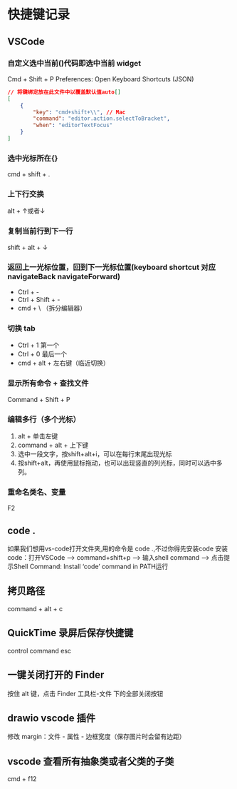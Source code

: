 # 快捷键记录
## VSCode
### 自定义选中当前()代码即选中当前 widget
Cmd + Shift + P
Preferences: Open Keyboard Shortcuts (JSON)
```json
// 将键绑定放在此文件中以覆盖默认值auto[]
[
    {
        "key": "cmd+shift+\\", // Mac
        "command": "editor.action.selectToBracket",
        "when": "editorTextFocus"
    }
]
```
### 选中光标所在{}
cmd + shift + .
### 上下行交换
alt + ↑或者↓
### 复制当前行到下一行
shift + alt + ↓
### 返回上一光标位置，回到下一光标位置(keyboard shortcut 对应 navigateBack navigateForward)
* Ctrl + -
* Ctrl + Shift + -
* cmd + \ （拆分编辑器）
### 切换 tab
* Ctrl + 1 第一个
* Ctrl + 0 最后一个
* cmd + alt + 左右键（临近切换）

### 显示所有命令 + 查找文件
Command + Shift + P

### 编辑多行（多个光标）
1. alt + 单击左键
2. command + alt + 上下键
3. 选中一段文字，按shift+alt+i，可以在每行末尾出现光标
4. 按shift+alt，再使用鼠标拖动，也可以出现竖直的列光标，同时可以选中多列。

### 重命名类名、变量
F2

## code .
如果我们想用vs-code打开文件夹,用的命令是 code .,不过你得先安装code
安装code：打开VSCode –> command+shift+p –> 输入shell command –> 点击提示Shell Command: Install ‘code’ command in PATH运行

## 拷贝路径
command + alt + c

## QuickTime 录屏后保存快捷键 
control command esc

## 一键关闭打开的 Finder
按住 alt 键，点击 Finder 工具栏-文件 下的全部关闭按钮

## drawio vscode 插件
修改 margin：文件 - 属性 - 边框宽度（保存图片时会留有边距）

## vscode 查看所有抽象类或者父类的子类
cmd + f12